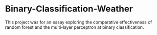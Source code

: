 # Binary-Classification-Weather

This project was for an essay exploring the comparative effectiveness of random forest and the multi-layer perceptron at binary classification. 
